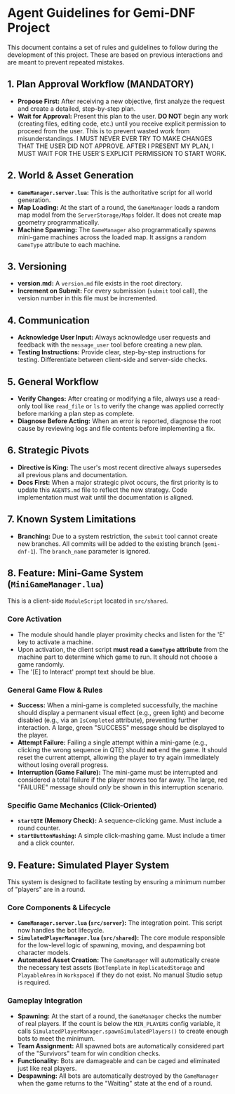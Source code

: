 # Agent Guidelines for Gemi-DNF Project

This document contains a set of rules and guidelines to follow during the development of this project. These are based on previous interactions and are meant to prevent repeated mistakes.

## 1. Plan Approval Workflow (MANDATORY)
- **Propose First:** After receiving a new objective, first analyze the request and create a detailed, step-by-step plan.
- **Wait for Approval:** Present this plan to the user. **DO NOT** begin any work (creating files, editing code, etc.) until you receive explicit permission to proceed from the user. This is to prevent wasted work from misunderstandings. I MUST NEVER EVER TRY TO MAKE CHANGES THAT THE USER DID NOT APPROVE. AFTER I PRESENT MY PLAN, I MUST WAIT FOR THE USER'S EXPLICIT PERMISSION TO START WORK.

## 2. World & Asset Generation
- **`GameManager.server.lua`:** This is the authoritative script for all world generation.
- **Map Loading:** At the start of a round, the `GameManager` loads a random map model from the `ServerStorage/Maps` folder. It does not create map geometry programmatically.
- **Machine Spawning:** The `GameManager` also programmatically spawns mini-game machines across the loaded map. It assigns a random `GameType` attribute to each machine.

## 3. Versioning
- **version.md:** A `version.md` file exists in the root directory.
- **Increment on Submit:** For every submission (`submit` tool call), the version number in this file must be incremented.

## 4. Communication
- **Acknowledge User Input:** Always acknowledge user requests and feedback with the `message_user` tool before creating a new plan.
- **Testing Instructions:** Provide clear, step-by-step instructions for testing. Differentiate between client-side and server-side checks.

## 5. General Workflow
- **Verify Changes:** After creating or modifying a file, always use a read-only tool like `read_file` or `ls` to verify the change was applied correctly before marking a plan step as complete.
- **Diagnose Before Acting:** When an error is reported, diagnose the root cause by reviewing logs and file contents before implementing a fix.

## 6. Strategic Pivots
- **Directive is King:** The user's most recent directive always supersedes all previous plans and documentation.
- **Docs First:** When a major strategic pivot occurs, the first priority is to update this `AGENTS.md` file to reflect the new strategy. Code implementation must wait until the documentation is aligned.

## 7. Known System Limitations
- **Branching:** Due to a system restriction, the `submit` tool cannot create new branches. All commits will be added to the existing branch (`gemi-dnf-1`). The `branch_name` parameter is ignored.

## 8. Feature: Mini-Game System (`MiniGameManager.lua`)
This is a client-side `ModuleScript` located in `src/shared`.

### Core Activation
- The module should handle player proximity checks and listen for the 'E' key to activate a machine.
- Upon activation, the client script **must read a `GameType` attribute** from the machine part to determine which game to run. It should not choose a game randomly.
- The '[E] to Interact' prompt text should be blue.

### General Game Flow & Rules
- **Success:** When a mini-game is completed successfully, the machine should display a permanent visual effect (e.g., green light) and become disabled (e.g., via an `IsCompleted` attribute), preventing further interaction. A large, green "SUCCESS" message should be displayed to the player.
- **Attempt Failure:** Failing a single attempt within a mini-game (e.g., clicking the wrong sequence in QTE) should **not** end the game. It should reset the current attempt, allowing the player to try again immediately without losing overall progress.
- **Interruption (Game Failure):** The mini-game must be interrupted and considered a total failure if the player moves too far away. The large, red "FAILURE" message should *only* be shown in this interruption scenario.

### Specific Game Mechanics (Click-Oriented)
- **`startQTE` (Memory Check):** A sequence-clicking game. Must include a round counter.
- **`startButtonMashing`:** A simple click-mashing game. Must include a timer and a click counter.

## 9. Feature: Simulated Player System
This system is designed to facilitate testing by ensuring a minimum number of "players" are in a round.

### Core Components & Lifecycle
- **`GameManager.server.lua` (`src/server`):** The integration point. This script now handles the bot lifecycle.
- **`SimulatedPlayerManager.lua` (`src/shared`):** The core module responsible for the low-level logic of spawning, moving, and despawning bot character models.
- **Automated Asset Creation:** The `GameManager` will automatically create the necessary test assets (`BotTemplate` in `ReplicatedStorage` and `PlayableArea` in `Workspace`) if they do not exist. No manual Studio setup is required.

### Gameplay Integration
- **Spawning:** At the start of a round, the `GameManager` checks the number of real players. If the count is below the `MIN_PLAYERS` config variable, it calls `SimulatedPlayerManager.spawnSimulatedPlayers()` to create enough bots to meet the minimum.
- **Team Assignment:** All spawned bots are automatically considered part of the "Survivors" team for win condition checks.
- **Functionality:** Bots are damageable and can be caged and eliminated just like real players.
- **Despawning:** All bots are automatically destroyed by the `GameManager` when the game returns to the "Waiting" state at the end of a round.